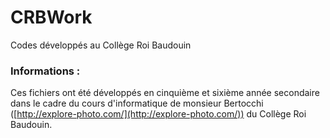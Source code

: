 # CRBWork
Codes développés au Collège Roi Baudouin

### **Informations :**
Ces fichiers ont été développés en cinquième et sixième année secondaire dans le cadre du cours d'informatique de monsieur Bertocchi ([http://explore-photo.com/](http://explore-photo.com/)) du Collège Roi Baudouin.
